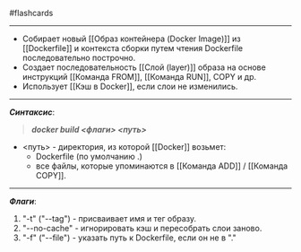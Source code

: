 #flashcards
***
- Собирает новый [[Образ контейнера (Docker Image)]] из [[Dockerfile]] и контекста сборки путем чтения Dockerfile последовательно построчно.
- Создает последовательность [[Слой (layer)]] образа на основе инструкций [[Команда FROM]], [[Команда RUN]], COPY и др.
- Использует [[Кэш в Docker]], если слои не изменились.
***
***Синтаксис***:
>***docker build <флаги> <путь>***
- <путь> - директория, из которой [[Docker]] возьмет:
	- Dockerfile (по умолчанию .)
	- все файлы, которые упоминаются в [[Команда ADD]] / [[Команда COPY]].
***
***Флаги***:
1. "-t" ("--tag") - присваивает имя и тег образу.
2. "--no-cache" - игнорировать кэш и пересобрать слои заново.
3. "-f" ("--file") - указать путь к Dockerfile, если он не в "."
<!--SR:!2025-09-29,3,250-->